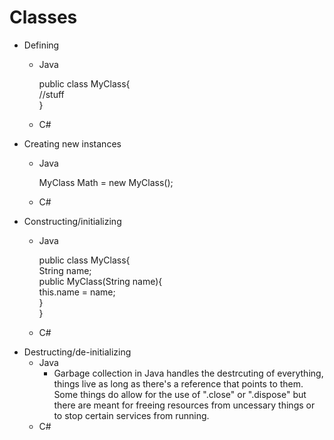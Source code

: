 # Classes
* Defining
  - Java
  
    public class MyClass{<br/>
      //stuff<br/>
    }
    
  - C#
* Creating new instances
  - Java
    
    MyClass Math = new MyClass();
    
  - C#
* Constructing/initializing
  - Java
  
    public class MyClass{<br/> 
      String name;<br/>
      public MyClass(String name){<br/>
        this.name = name;<br/>
      }<br/>
    }
    
  - C#
* Destructing/de-initializing
  - Java
    * Garbage collection in Java handles the destrcuting of everything, things live as long as there's a reference that points to them. Some things do allow for the use of ".close" or ".dispose" but there are meant for freeing resources from uncessary things or to stop certain services from running. 
  - C#
